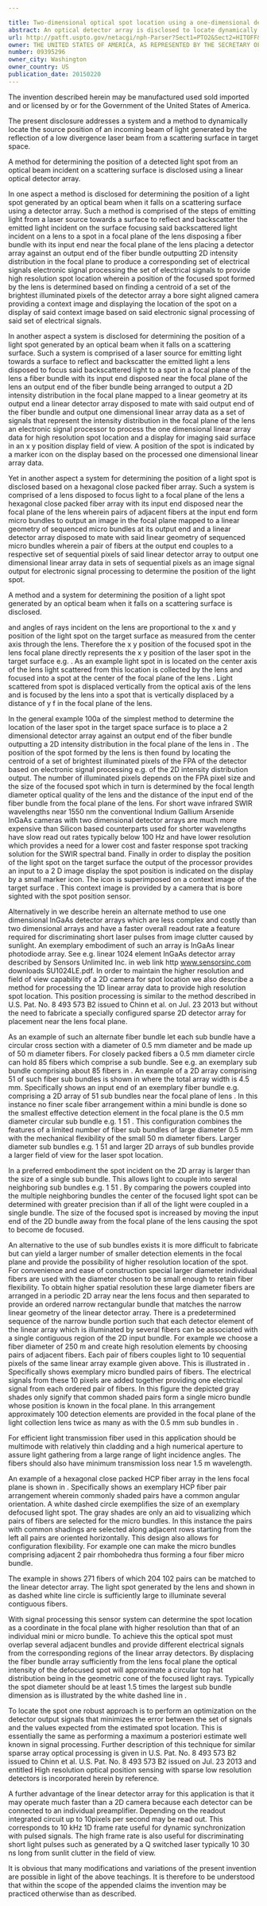 ```yaml
---

title: Two-dimensional optical spot location using a one-dimensional detector array
abstract: An optical detector array is disclosed to locate dynamically the source position of an incoming beam of light. For example, the incoming beam of light may be a reflection of a low-divergence laser beam from a scattering surface in target space. A system and a method are disclosed for determining the position of a light spot generated by an optical beam when it falls on a scattering surface based on a one-dimensional detector array.
url: http://patft.uspto.gov/netacgi/nph-Parser?Sect1=PTO2&Sect2=HITOFF&p=1&u=%2Fnetahtml%2FPTO%2Fsearch-adv.htm&r=1&f=G&l=50&d=PALL&S1=09395296&OS=09395296&RS=09395296
owner: THE UNITED STATES OF AMERICA, AS REPRESENTED BY THE SECRETARY OF THE ARMY
number: 09395296
owner_city: Washington
owner_country: US
publication_date: 20150220
---
```

The invention described herein may be manufactured used sold imported and or licensed by or for the Government of the United States of America.

The present disclosure addresses a system and a method to dynamically locate the source position of an incoming beam of light generated by the reflection of a low divergence laser beam from a scattering surface in target space.

A method for determining the position of a detected light spot from an optical beam incident on a scattering surface is disclosed using a linear optical detector array.

In one aspect a method is disclosed for determining the position of a light spot generated by an optical beam when it falls on a scattering surface using a detector array. Such a method is comprised of the steps of emitting light from a laser source towards a surface to reflect and backscatter the emitted light incident on the surface focusing said backscattered light incident on a lens to a spot in a focal plane of the lens disposing a fiber bundle with its input end near the focal plane of the lens placing a detector array against an output end of the fiber bundle outputting 2D intensity distribution in the focal plane to produce a corresponding set of electrical signals electronic signal processing the set of electrical signals to provide high resolution spot location wherein a position of the focused spot formed by the lens is determined based on finding a centroid of a set of the brightest illuminated pixels of the detector array a bore sight aligned camera providing a context image and displaying the location of the spot on a display of said context image based on said electronic signal processing of said set of electrical signals.

In another aspect a system is disclosed for determining the position of a light spot generated by an optical beam when it falls on a scattering surface. Such a system is comprised of a laser source for emitting light towards a surface to reflect and backscatter the emitted light a lens disposed to focus said backscattered light to a spot in a focal plane of the lens a fiber bundle with its input end disposed near the focal plane of the lens an output end of the fiber bundle being arranged to output a 2D intensity distribution in the focal plane mapped to a linear geometry at its output end a linear detector array disposed to mate with said output end of the fiber bundle and output one dimensional linear array data as a set of signals that represent the intensity distribution in the focal plane of the lens an electronic signal processor to process the one dimensional linear array data for high resolution spot location and a display for imaging said surface in an x y position display field of view. A position of the spot is indicated by a marker icon on the display based on the processed one dimensional linear array data.

Yet in another aspect a system for determining the position of a light spot is disclosed based on a hexagonal close packed fiber array. Such a system is comprised of a lens disposed to focus light to a focal plane of the lens a hexagonal close packed fiber array with its input end disposed near the focal plane of the lens wherein pairs of adjacent fibers at the input end form micro bundles to output an image in the focal plane mapped to a linear geometry of sequenced micro bundles at its output end and a linear detector array disposed to mate with said linear geometry of sequenced micro bundles wherein a pair of fibers at the output end couples to a respective set of sequential pixels of said linear detector array to output one dimensional linear array data in sets of sequential pixels as an image signal output for electronic signal processing to determine the position of the light spot.

A method and a system for determining the position of a light spot generated by an optical beam when it falls on a scattering surface is disclosed.

 and angles of rays incident on the lens are proportional to the x and y position of the light spot on the target surface as measured from the center axis through the lens. Therefore the x y position of the focused spot in the lens focal plane directly represents the x y position of the laser spot in the target surface e.g. . As an example light spot in is located on the center axis of the lens light scattered from this location is collected by the lens and focused into a spot at the center of the focal plane of the lens . Light scattered from spot is displaced vertically from the optical axis of the lens and is focused by the lens into a spot that is vertically displaced by a distance of y f in the focal plane of the lens.

In the general example 100a of the simplest method to determine the location of the laser spot in the target space surface is to place a 2 dimensional detector array against an output end of the fiber bundle outputting a 2D intensity distribution in the focal plane of the lens in . The position of the spot formed by the lens is then found by locating the centroid of a set of brightest illuminated pixels of the FPA of the detector based on electronic signal processing e.g. of the 2D intensity distribution output. The number of illuminated pixels depends on the FPA pixel size and the size of the focused spot which in turn is determined by the focal length diameter optical quality of the lens and the distance of the input end of the fiber bundle from the focal plane of the lens. For short wave infrared SWIR wavelengths near 1550 nm the conventional Indium Gallium Arsenide InGaAs cameras with two dimensional detector arrays are much more expensive than Silicon based counterparts used for shorter wavelengths have slow read out rates typically below 100 Hz and have lower resolution which provides a need for a lower cost and faster response spot tracking solution for the SWIR spectral band. Finally in order to display the position of the light spot on the target surface the output of the processor provides an input to a 2 D image display the spot position is indicated on the display by a small marker icon. The icon is superimposed on a context image of the target surface . This context image is provided by a camera that is bore sighted with the spot position sensor.

Alternatively in we describe herein an alternate method to use one dimensional InGaAs detector arrays which are less complex and costly than two dimensional arrays and have a faster overall readout rate a feature required for discriminating short laser pulses from image clutter caused by sunlight. An exemplary embodiment of such an array is InGaAs linear photodiode array. See e.g. linear 1024 element InGaAs detector array described by Sensors Unlimited Inc. in web link http www.sensorsinc.com downloads SU1024LE.pdf. In order to maintain the higher resolution and field of view capability of a 2D camera for spot location we also describe a method for processing the 1D linear array data to provide high resolution spot location. This position processing is similar to the method described in U.S. Pat. No. 8 493 573 B2 issued to Chinn et al. on Jul. 23 2013 but without the need to fabricate a specially configured sparse 2D detector array for placement near the lens focal plane.

As an example of such an alternate fiber bundle let each sub bundle have a circular cross section with a diameter of 0.5 mm diameter and be made up of 50 m diameter fibers. For closely packed fibers a 0.5 mm diameter circle can hold 85 fibers which comprise a sub bundle. See e.g. an exemplary sub bundle comprising about 85 fibers in . An example of a 2D array comprising 51 of such fiber sub bundles is shown in where the total array width is 4.5 mm. Specifically shows an input end of an exemplary fiber bundle e.g. comprising a 2D array of 51 sub bundles near the focal plane of lens . In this instance no finer scale fiber arrangement within a mini bundle is done so the smallest effective detection element in the focal plane is the 0.5 mm diameter circular sub bundle e.g. 1 51 . This configuration combines the features of a limited number of fiber sub bundles of large diameter 0.5 mm with the mechanical flexibility of the small 50 m diameter fibers. Larger diameter sub bundles e.g. 1 51 and larger 2D arrays of sub bundles provide a larger field of view for the laser spot location.

In a preferred embodiment the spot incident on the 2D array is larger than the size of a single sub bundle. This allows light to couple into several neighboring sub bundles e.g. 1 51 . By comparing the powers coupled into the multiple neighboring bundles the center of the focused light spot can be determined with greater precision than if all of the light were coupled in a single bundle. The size of the focused spot is increased by moving the input end of the 2D bundle away from the focal plane of the lens causing the spot to become de focused.

An alternative to the use of sub bundles exists it is more difficult to fabricate but can yield a larger number of smaller detection elements in the focal plane and provide the possibility of higher resolution location of the spot. For convenience and ease of construction special larger diameter individual fibers are used with the diameter chosen to be small enough to retain fiber flexibility. To obtain higher spatial resolution these large diameter fibers are arranged in a periodic 2D array near the lens focus and then separated to provide an ordered narrow rectangular bundle that matches the narrow linear geometry of the linear detector array. There is a predetermined sequence of the narrow bundle portion such that each detector element of the linear array which is illuminated by several fibers can be associated with a single contiguous region of the 2D input bundle. For example we choose a fiber diameter of 250 m and create high resolution elements by choosing pairs of adjacent fibers. Each pair of fibers couples light to 10 sequential pixels of the same linear array example given above. This is illustrated in . Specifically shows exemplary micro bundled pairs of fibers. The electrical signals from these 10 pixels are added together providing one electrical signal from each ordered pair of fibers. In this figure the depicted gray shades only signify that common shaded pairs form a single micro bundle whose position is known in the focal plane. In this arrangement approximately 100 detection elements are provided in the focal plane of the light collection lens twice as many as with the 0.5 mm sub bundles in .

For efficient light transmission fiber used in this application should be multimode with relatively thin cladding and a high numerical aperture to assure light gathering from a large range of light incidence angles. The fibers should also have minimum transmission loss near 1.5 m wavelength.

An example of a hexagonal close packed HCP fiber array in the lens focal plane is shown in . Specifically shows an exemplary HCP fiber pair arrangement wherein commonly shaded pairs have a common angular orientation. A white dashed circle exemplifies the size of an exemplary defocused light spot. The gray shades are only an aid to visualizing which pairs of fibers are selected for the micro bundles. In this instance the pairs with common shadings are selected along adjacent rows starting from the left all pairs are oriented horizontally. This design also allows for configuration flexibility. For example one can make the micro bundles comprising adjacent 2 pair rhombohedra thus forming a four fiber micro bundle.

The example in shows 271 fibers of which 204 102 pairs can be matched to the linear detector array. The light spot generated by the lens and shown in as dashed white line circle is sufficiently large to illuminate several contiguous fibers.

With signal processing this sensor system can determine the spot location as a coordinate in the focal plane with higher resolution than that of an individual mini or micro bundle. To achieve this the optical spot must overlap several adjacent bundles and provide different electrical signals from the corresponding regions of the linear array detectors. By displacing the fiber bundle array sufficiently from the lens focal plane the optical intensity of the defocused spot will approximate a circular top hat distribution being in the geometric cone of the focused light rays. Typically the spot diameter should be at least 1.5 times the largest sub bundle dimension as is illustrated by the white dashed line in .

To locate the spot one robust approach is to perform an optimization on the detector output signals that minimizes the error between the set of signals and the values expected from the estimated spot location. This is essentially the same as performing a maximum a posteriori estimate well known in signal processing. Further description of this technique for similar sparse array optical processing is given in U.S. Pat. No. 8 493 573 B2 issued to Chinn et al. U.S. Pat. No. 8 493 573 B2 issued on Jul. 23 2013 and entitled High resolution optical position sensing with sparse low resolution detectors is incorporated herein by reference. 

A further advantage of the linear detector array for this application is that it may operate much faster than a 2D camera because each detector can be connected to an individual preamplifier. Depending on the readout integrated circuit up to 10pixels per second may be read out. This corresponds to 10 kHz 1D frame rate useful for dynamic synchronization with pulsed signals. The high frame rate is also useful for discriminating short light pulses such as generated by a Q switched laser typically 10 30 ns long from sunlit clutter in the field of view.

It is obvious that many modifications and variations of the present invention are possible in light of the above teachings. It is therefore to be understood that within the scope of the appended claims the invention may be practiced otherwise than as described.

